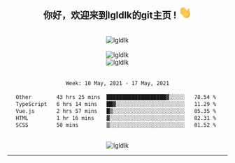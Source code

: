 <div align="center">
<h2> 你好，欢迎来到lgldlk的git主页 ! <img src="https://github.com/lgldlk/lgldlk/blob/main/gifs/Hi.gif" width="30px"></h2>
</div>

<div align="center">
 </br>
 <img src="http://aiitapp.cn:8091/?color=rgba(37,144,118,1)&shadowColor=rgba(12,16,20,1)&fontSize=120&&shadowOffsetX=9&shadowOffsetY=11" height="26px" alt="lgldlk" />
 </br>

   </br>
 <img src="https://github-readme-stats.vercel.app/api?username=lgldlk&show_icons=true&theme=gotham&locale=cn" alt="lgldlk" />
 

</br>

<img  src="http://github-readme-stats.vercel.app/api/top-langs/?username=lgldlk&show_icons=true&theme=gotham&locale=cn&layout=compact" alt="lgldlk"/>  
</br>
</br>

<!--START_SECTION:waka-->
```text
Week: 10 May, 2021 - 17 May, 2021

Other        43 hrs 25 mins  ███████████████████▓░░░░░   78.54 % 
TypeScript   6 hrs 14 mins   ██▓░░░░░░░░░░░░░░░░░░░░░░   11.29 % 
Vue.js       2 hrs 57 mins   █▒░░░░░░░░░░░░░░░░░░░░░░░   05.35 % 
HTML         1 hr 16 mins    ▓░░░░░░░░░░░░░░░░░░░░░░░░   02.31 % 
SCSS         50 mins         ▒░░░░░░░░░░░░░░░░░░░░░░░░   01.52 % 
```
<!--END_SECTION:waka-->

 </br>
  <img src="https://visitor-badge.glitch.me/badge?page_id=lgldlk" alt="lgldlk" />
</div >
  
---

 


